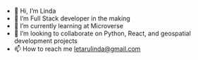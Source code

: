 - 👋 Hi, I’m Linda
- 👀 I’m Full Stack developer in the making
- 🌱 I’m currently learning at Microverse
- 💞️ I’m looking to collaborate on Python, React, and geospatial development projects
- 📫 How to reach me letarulinda@gmail.com
